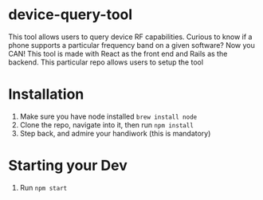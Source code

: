 # device-query-tool
This tool allows users to query device RF capabilities. Curious to know if a phone supports a particular frequency band on a given software? Now you CAN! This tool is made with React as the front end and Rails as the backend. This particular repo allows users to setup the tool

# Installation

1. Make sure you have node installed `brew install node`
2. Clone the repo, navigate into it, then run `npm install`
3. Step back, and admire your handiwork (this is mandatory)

# Starting your Dev

1. Run `npm start`
